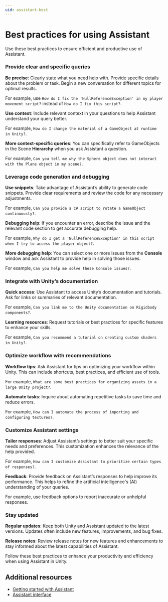 ```yaml
---
uid: assistant-best
---
```


# Best practices for using Assistant

Use these best practices to ensure efficient and productive use of Assistant.

### Provide clear and specific queries

**Be precise**: Clearly state what you need help with. Provide specific details about the problem or task. Begin a new conversation for different topics for optimal results.

For example, use `How do I fix the 'NullReferenceException' in my player movement script?` instead of `How do I fix this script?`.

**Use context**: Include relevant context in your questions to help Assistant understand your query better.

For example, `How do I change the material of a GameObject at runtime in Unity?`.

**More context-specific queries**: You can specifically refer to GameObjects in the Scene **Hierarchy** when you ask Assistant a question.

For example, `Can you tell me why the Sphere object does not interact with the Plane object in my scene?`.

### Leverage code generation and debugging

**Use snippets**: Take advantage of Assistant’s ability to generate code snippets. Provide clear requirements and review the code for any necessary adjustments.

For example, `Can you provide a C# script to rotate a GameObject continuously?`.

**Debugging help**: If you encounter an error, describe the issue and the relevant code section to get accurate debugging help.

For example, `Why do I get a 'NullReferenceException' in this script when I try to access the player object?`.

**More debugging help**: You can select one or more issues from the **Console** window and ask Assistant to provide help in solving those issues.

For example, `Can you help me solve these Console issues?`.

### Integrate with Unity’s documentation

**Quick access**: Use Assistant to access Unity’s documentation and tutorials. Ask for links or summaries of relevant documentation.

For example, `Can you link me to the Unity documentation on Rigidbody components?`.

**Learning resources**: Request tutorials or best practices for specific features to enhance your skills.

For example, `Can you recommend a tutorial on creating custom shaders in Unity?`.

### Optimize workflow with recommendations

**Workflow tips**: Ask Assistant for tips on optimizing your workflow within Unity. This can include shortcuts, best practices, and efficient use of tools.

For example, `What are some best practices for organizing assets in a large Unity project?`.

**Automate tasks**: Inquire about automating repetitive tasks to save time and reduce errors.

For example, `How can I automate the process of importing and configuring textures?`.

### Customize Assistant settings

**Tailor responses**: Adjust Assistant’s settings to better suit your specific needs and preferences. This customization enhances the relevance of the help provided.

For example, `How can I customize Assistant to prioritize certain types of responses?`.

**Feedback**: Provide feedback on Assistant’s responses to help improve its performance. This helps to refine the artificial intelligence's (AI) understanding of your queries.

For example, use feedback options to report inaccurate or unhelpful responses.

### Stay updated

**Regular updates**: Keep both Unity and Assistant updated to the latest versions. Updates often include new features, improvements, and bug fixes.

**Release notes**: Review release notes for new features and enhancements to stay informed about the latest capabilities of Assistant.

Follow these best practices to enhance your productivity and efficiency when using Assistant in Unity.

## Additional resources

* [Getting started with Assistant](xref:get-started)
* [Assistant interface](xref:assistant-interface)